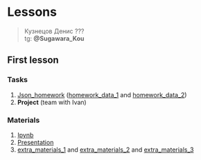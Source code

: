 # Lessons

> Кузнецов Денис ???  
> tg: **@Sugawara_Kou**

## First lesson

### Tasks

1. [Json_homework](lesson_1/json_homework_1.pdf) ([homework_data_1](https://drive.google.com/file/d/1PmVatjwcIF_CG1g1uua34xmR5LbieIxO/view?usp=sharing) and [homework_data_2](https://drive.google.com/file/d/1PnRqUCi5Kmp9qHzQnEznISQt4paA4QvR/view?usp=sharing))
2. **Project** (team with Ivan)

### Materials

1. [Ipynb](https://colab.research.google.com/drive/1BH3KDhQ6tAqEMvTcjMxEJ8QKYpHdsH5n?usp=sharing)
2. [Presentation](lesson_1/json_lesson_1.pdf)
3. [extra_materials_1](https://python-scripts.com/json) and [extra_materials_2](https://habr.com/ru/articles/757180/) and [extra_materials_3](https://pythonist.ru/format-dannyh-json-v-python/)
